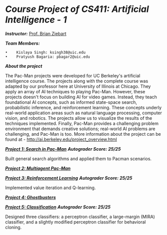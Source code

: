 _Course Project of CS411: Artificial Intelligence - 1_
======================================================================

_**Instructor:**_ [Prof. Brian Ziebart](https://www.cs.uic.edu/Ziebart)

_**Team Members:**_

    •	 Kislaya Singh: ksingh38@uic.edu
    •	 Pratyush Bagaria: pbagar2@uic.edu



_**About the project**_

The Pac-Man projects were developed for UC Berkeley's artificial intelligence course. The projects along with the complete course was adapted by our professor here at University of Illinois at Chicago. They apply an array of AI techniques to playing Pac-Man. However, these projects doesn't focus on building AI for video games. Instead, they teach foundational AI concepts, such as informed state-space search, probabilistic inference, and reinforcement learning. These concepts underly real-world application areas such as natural language processing, computer vision, and robotics. The projects allow us to visualize the results of the techniques implemented. Finally, Pac-Man provides a challenging problem environment that demands creative solutions; real-world AI problems are challenging, and Pac-Man is too. More information about the project can be found at - http://ai.berkeley.edu/project_overview.html 



[_**Project 1: Search in Pac-Man**_](http://ai.berkeley.edu/search.html) _**Autograder Score: 25/25**_

Built general search algorithms and applied them to Pacman scenarios.


[_**Project 2: Multiagent Pac-Man**_](http://ai.berkeley.edu/multiagent.html)

[_**Project 3: Reinforcement Learning**_](http://ai.berkeley.edu/reinforcement.html) _**Autograder Score: 25/25**_

Implemented value iteration and Q-learning.


[_**Project 4: Ghostbusters**_](http://ai.berkeley.edu/tracking.html)

[_**Project 5: Classification**_](http://ai.berkeley.edu/classification.html) _**Autograder Score: 25/25**_
    
Designed three classifiers: a perceptron classifier, a large-margin (MIRA) classifier, and a slightly modified perceptron classifier for behavioral cloning.
